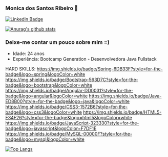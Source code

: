 ### Monica dos Santos Ribeiro 👋

[![Linkedin Badge](https://img.shields.io/badge/linkedin-%230077B5.svg?&style=for-the-badge&logo=linkedin&logoColor=white&link=https://www.linkedin.com/in/monica-ribeiro-dev/)](https://www.linkedin.com/in/monica-ribeiro-dev/)

[![Anurag's github stats](https://github-readme-stats.vercel.app/api?username=Monica-Ribeiro)](https://github.com/Monica-Ribeiro)

### Deixe-me contar um pouco sobre mim =)
* Idade: 24 anos
* Experiência: Bootcamp Generation - Desenvolvedora Java Fullstack

HARD SKILLS:
https://img.shields.io/badge/Spring-6DB33F?style=for-the-badge&logo=spring&logoColor=white
https://img.shields.io/badge/Bootstrap-563D7C?style=for-the-badge&logo=bootstrap&logoColor=white
https://img.shields.io/badge/Angular-DD0031?style=for-the-badge&logo=angular&logoColor=white
https://img.shields.io/badge/Java-ED8B00?style=for-the-badge&logo=java&logoColor=white
https://img.shields.io/badge/CSS3-1572B6?style=for-the-badge&logo=css3&logoColor=white
https://img.shields.io/badge/HTML5-E34F26?style=for-the-badge&logo=html5&logoColor=white
https://img.shields.io/badge/JavaScript-323330?style=for-the-badge&logo=javascript&logoColor=F7DF1E
https://img.shields.io/badge/MySQL-00000F?style=for-the-badge&logo=mysql&logoColor=white

[![Top Langs](https://github-readme-stats.vercel.app/api/top-langs/?username=Monica-Ribeiro&layout=compact)](https://github.com/Monica-Ribeiro)

